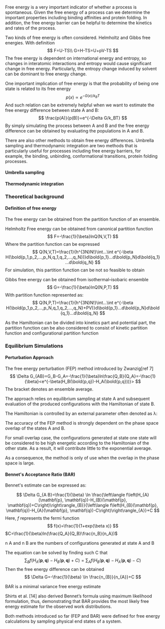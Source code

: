 Free energy is a very important indicator of whether a process is spontaneous. Given the free energy of a process can we determine the important properties including binding affinities and protein folding. In addition, the free energy barrier can be helpful to determine the kinetics and rates of the process.



Two kinds of free energy is often considered. Helmholtz and Gibbs free energies. With definition
$$
F=U-TS\\
G=H-TS=U+pV-TS
$$
The free energy is dependent on international energy and entropy, so changes in interatomic interactions and entropy would cause significant change in free energy. Particularly, the entropy change induced by solvent can be dominant to free energy change.



One important implication of free energy is that the probability of being one state is related to its free energy
$$
p(x)\propto e^{-G(x)/k_BT}
$$
And such relation can be extremely helpful when we want to estimate the free energy difference between state A and B:
$$
\frac{p(A)}{p(B)}=e^{-\Delta G/k_BT}
$$
By simply simulating the process between A and B and the free energy difference can be obtained by evaluating the populations in A and B.



There are also other methods to obtain free energy differences. Umbrella sampling and thermodynamic integration are two methods that is particularly useful for processes including free energy barriers, for example, the binding, unbinding, conformational transitions, protein folding processes.

#### Umbrella sampling

#### Thermodynamic integration





### Theoretical background 

#### Definition of free energy

The free energy can be obtained from the partition function of  an ensemble.

Helmholtz Free energy can be obtained from canonical partition function
$$
F=-\frac{1}{\beta}lnQ(N,V,T)
$$
 Where the partition function can be expressed
$$
Q(N,V,T)=\frac{1}{h^{3N}N!}\int...\int e^{-\beta H(\bold{p_1,p_2,...,p_N,q_1,q_2,...,q_N})}d\bold{p_1}...d\bold{p_N}d\bold{q_1}...d\bold{q_N}
$$
For simulation, this partition function can be not so feasible to obtain 



Gibbs free energy can be obtained from isothermal–isobaric ensemble
$$
G=-\frac{1}{\beta}lnQ(N,P,T)
$$
With partition function represented as:
$$
Q(N,P,T)=\frac{1}{h^{3N}N!}\int...\int e^{-\beta H(\bold{p_1,p_2,...,p_N,q_1,q_2,...,q_N}+PV)}d\bold{p_1}...d\bold{p_N}d\bold{q_1}...d\bold{q_N}
$$




As the Hamiltonian can be divided into kinetics part and potential part, the partition function can be also considered to consist of kinetic partition function  and configurational partition function

### Equilibrium Simulations

#### Perturbation Approach

The free energy perturbation (FEP) method introduced by Zwanzig[ref 7]
$$
\Delta G_{AB}=G_B-G_A=-\frac{1}{\beta}ln\frac{Q_B}{Q_A}=-\frac{1}{\beta}<e^{-\beta(H_B(\bold{p,q})-H_A(\bold{p,q}))}>
$$
The bracket denotes an ensemble average.



The approach relies on equilibrium sampling at state A and subsequent evaluation of the produced configurations with the Hamiltonian of state B.



The Hamiltonian is controlled by an external parameter often denoted as λ: 



The accuracy of the FEP method is strongly dependent on the phase space overlap of the states A and B.



For small overlap case, the configurations generated at state one state will be considered to be high energetic according to the Hamiltonian of the other state. As a result, it will contribute little to the exponential average. 

As a consequence, the method is only of use when the overlap in the phase space is large.



#### Bennet's Acceptance Ratio (BAR)

Bennet's estimate can be expressed as:


$$
\Delta G_{A B}=\frac{1}{\beta} \ln \frac{\left\langle f\left(H_{A}(\mathbf{p}, \mathbf{q})-H_{B}(\mathbf{p}, \mathbf{q})+C\right)\right\rangle_{B}}{\left\langle f\left(H_{B}(\mathbf{p}, \mathbf{q})-H_{A}(\mathbf{p}, \mathbf{q})-C\right)\right\rangle_{A}}+C
$$
Here, $f$ represents the fermi function
$$
f(x)=\frac{1}{1+exp(\beta x)}
$$
$C=\frac{1}{\beta}ln(\frac{Q_A}{Q_B}\frac{n_B}{n_A})$

n A and n B are the numbers of configurations generated at state A and B



The equation can be solved by finding such C that
$$
\sum_{B} f\left(H_{A}(\mathbf{p}, \mathbf{q})-H_{B}(\mathbf{p}, \mathbf{q})+C\right)=\sum_{A} f\left(H_{B}(\mathbf{p}, \mathbf{q})-H_{A}(\mathbf{p}, \mathbf{q})-C\right)
$$
Then the free energy difference can be obtained
$$
\Delta G=-\frac{1}{\beta} \ln \frac{n_{B}}{n_{A}}+C
$$




BAR is a minimal variance free energy estimate



Shirts et al. [14] also derived Bennet’s formula using maximum
likelihood formulation, thus, demonstrating that BAR provides
the most likely free energy estimate for the observed work
distributions.





Both methods introduced so far (FEP and BAR) were defined
for free energy calculations by sampling physical end states of a
system.
